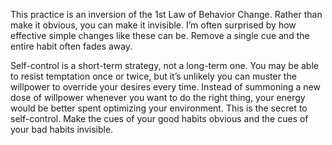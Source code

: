 This practice is an inversion of the 1st Law of Behavior Change.
Rather than make it obvious, you can make it invisible. I’m often
surprised by how effective simple changes like these can be. Remove a
single cue and the entire habit often fades away.

Self-control is a short-term strategy, not a long-term one. You may
be able to resist temptation once or twice, but it’s unlikely you can
muster the willpower to override your desires every time. Instead of
summoning a new dose of willpower whenever you want to do the
right thing, your energy would be better spent optimizing your
environment. This is the secret to self-control. Make the cues of your
good habits obvious and the cues of your bad habits invisible.